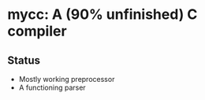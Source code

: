 # mycc: A (90% unfinished) C compiler
## Status
- Mostly working preprocessor
- A functioning parser
